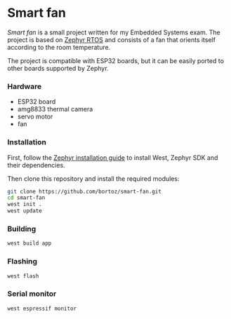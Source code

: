 # Smart fan

_Smart fan_ is a small project written for my Embedded Systems exam. The project is based on [Zephyr RTOS](https://www.zephyrproject.org/) and consists of a fan that orients itself according to the room temperature.

The project is compatible with ESP32 boards, but it can be easily ported to other boards supported by Zephyr.

### Hardware

- ESP32 board
- amg8833 thermal camera
- servo motor
- fan

### Installation

First, follow the [Zephyr installation guide](https://docs.zephyrproject.org/latest/getting_started/index.html) to install West, Zephyr SDK and their dependencies.

Then clone this repository and install the required modules:
```bash
git clone https://github.com/bortoz/smart-fan.git
cd smart-fan
west init .
west update
```

### Building

```bash
west build app
```

### Flashing

```bash
west flash
```

### Serial monitor

```bash
west espressif monitor
```
